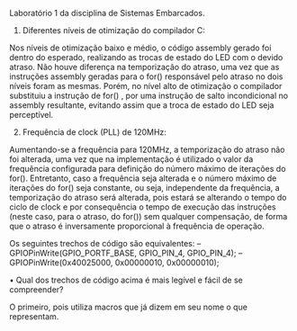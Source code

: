 Laboratório 1 da disciplina de Sistemas Embarcados.

1. Diferentes níveis de otimização do compilador C:

  Nos  níveis de otimização baixo e médio, o código assembly gerado foi dentro do esperado, realizando as trocas de estado do LED com o devido atraso. Não houve diferença na
  temporização do atraso, uma vez que as instruções assembly geradas para o for() responsável pelo atraso no dois níveis foram as mesmas. Porém, no nível alto de otimização o
  compilador substituiu a instrução de for() , por uma instrução de salto incondicional no assembly resultante, evitando assim que a troca de estado do LED seja perceptível.
  
2. Frequência de clock (PLL) de 120MHz:

  Aumentando-se a frequência para 120MHz, a temporização do atraso não foi alterada, uma vez que na implementação é utilizado o valor da frequência configurada para definição
  do número máximo de iterações do for(). Entretanto, caso a frequência seja alterada e o número máximo de iterações do for() seja constante, ou seja, independente da frequência,
  a temporização do atraso será alterada, pois estará se alterando o tempo do ciclo de clock e por consequência o tempo de execução das instruções (neste caso, para o atraso, do
  for()) sem qualquer compensação, de forma que o atraso é inversamente proporcional à frequência de operação.
  
Os seguintes trechos de código são
equivalentes:
– GPIOPinWrite(GPIO_PORTF_BASE,
GPIO_PIN_4, GPIO_PIN_4);
– GPIOPinWrite(0x40025000, 0x00000010,
0x00000010);

• Qual dos trechos de código acima é mais
legível e fácil de se compreender?

O primeiro, pois utiliza macros que já dizem em seu nome o que representam.
